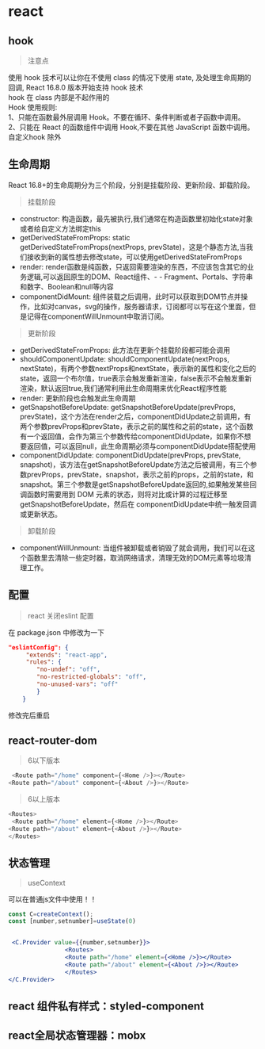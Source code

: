 # react

## hook

>注意点

使用 hook 技术可以让你在不使用 class 的情况下使用 state, 及处理生命周期的回调, React 16.8.0 版本开始支持 hook 技术<br>
hook 在 class 内部是不起作用的<br>
Hook 使用规则:<br>
1、只能在函数最外层调用 Hook。不要在循环、条件判断或者子函数中调用。<br>
2、只能在 React 的函数组件中调用 Hook,不要在其他 JavaScript 函数中调用。自定义hook 除外<br>

## 生命周期

React 16.8+的生命周期分为三个阶段，分别是挂载阶段、更新阶段、卸载阶段。

>挂载阶段

- constructor: 构造函数，最先被执行,我们通常在构造函数里初始化state对象或者给自定义方法绑定this
- getDerivedStateFromProps: static getDerivedStateFromProps(nextProps, prevState)，这是个静态方法,当我们接收到新的属性想去修改state，可以使用getDerivedStateFromProps
- render: render函数是纯函数，只返回需要渲染的东西，不应该包含其它的业务逻辑,可以返回原生的DOM、React组件、- - Fragment、Portals、字符串和数字、Boolean和null等内容
- componentDidMount: 组件装载之后调用，此时可以获取到DOM节点并操作，比如对canvas，svg的操作，服务器请求，订阅都可以写在这个里面，但是记得在componentWillUnmount中取消订阅。
>更新阶段

- getDerivedStateFromProps: 此方法在更新个挂载阶段都可能会调用
- shouldComponentUpdate: shouldComponentUpdate(nextProps, nextState)，有两个参数nextProps和nextState，表示新的属性和变化之后的state，返回一个布尔值，true表示会触发重新渲染，false表示不会触发重新渲染，默认返回true,我们通常利用此生命周期来优化React程序性能
- render: 更新阶段也会触发此生命周期
- getSnapshotBeforeUpdate: getSnapshotBeforeUpdate(prevProps, prevState)，这个方法在render之后，componentDidUpdate之前调用，有两个参数prevProps和prevState，表示之前的属性和之前的state，这个函数有一个返回值，会作为第三个参数传给componentDidUpdate，如果你不想要返回值，可以返回null，此生命周期必须与componentDidUpdate搭配使用
- componentDidUpdate: componentDidUpdate(prevProps, prevState, snapshot)，该方法在getSnapshotBeforeUpdate方法之后被调用，有三个参数prevProps，prevState，snapshot，表示之前的props，之前的state，和snapshot。第三个参数是getSnapshotBeforeUpdate返回的,如果触发某些回调函数时需要用到 DOM 元素的状态，则将对比或计算的过程迁移至getSnapshotBeforeUpdate，然后在 componentDidUpdate中统一触发回调或更新状态。
>卸载阶段

- componentWillUnmount: 当组件被卸载或者销毁了就会调用，我们可以在这个函数里去清除一些定时器，取消网络请求，清理无效的DOM元素等垃圾清理工作。

## 配置
>react 关闭eslint 配置

在 package.json 中修改为一下 
```json
"eslintConfig": {
     "extends": "react-app", 
     "rules": { 
        "no-undef": "off", 
        "no-restricted-globals": "off", 
        "no-unused-vars": "off" 
        } 
    }
```
修改完后重启

## react-router-dom

>6以下版本

```js
 <Route path="/home" component={<Home />}></Route>
<Route path="/about" component={<About />}></Route>
```

>6以上版本

```js
<Routes>
 <Route path="/home" element={<Home />}></Route>
<Route path="/about" element={<About />}></Route>
</Routes>
```


## 状态管理

>useContext

可以在普通js文件中使用！！

```jsx
const C=createContext();
const [number,setnumber]=useState(0)


 <C.Provider value={{number,setnumber}}>
                <Routes>
                <Route path="/home" element={<Home />}></Route>
                <Route path="/about" element={<About />}></Route>
                </Routes>
</C.Provider>
```

## react 组件私有样式：styled-component

## react全局状态管理器：mobx